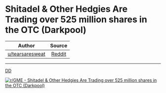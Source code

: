 Shitadel & Other Hedgies Are Trading over 525 million shares in the OTC (Darkpool)
==================================================================================

| Author       | Source       | 
| :-------------: |:-------------:|
|  [u/tearsaresweat](https://www.reddit.com/user/tearsaresweat/) | [Reddit](https://www.reddit.com/r/GME/comments/mcfq4e/shitadel_other_hedgies_are_trading_over_525/) | 

---

[DD](https://www.reddit.com/r/GME/search?q=flair_name%3A%22DD%22&restrict_sr=1)

[![r/GME - Shitadel & Other Hedgies Are Trading over 525 million shares in the OTC (Darkpool)](https://preview.redd.it/5ui4lobfc1p61.jpg?width=960&crop=smart&auto=webp&s=e1923daa313e3e4a9c2e61125c3d6303dd8f4a15)](https://i.redd.it/5ui4lobfc1p61.jpg)
